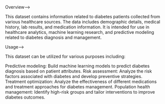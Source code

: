 Overview-->

This dataset contains information related to diabetes patients collected from various healthcare sources. The data includes demographic details, medical history, lab results, and medication information. It is intended for use in healthcare analytics, machine learning research, and predictive modeling related to diabetes diagnosis and management.

Usage-->


This dataset can be utilized for various purposes including:

Predictive modeling: Build machine learning models to predict diabetes diagnosis based on patient attributes.
Risk assessment: Analyze the risk factors associated with diabetes and develop preventive strategies.
Treatment optimization: Analyze the effectiveness of different medications and treatment approaches for diabetes management.
Population health management: Identify high-risk groups and tailor interventions to improve diabetes outcomes.
